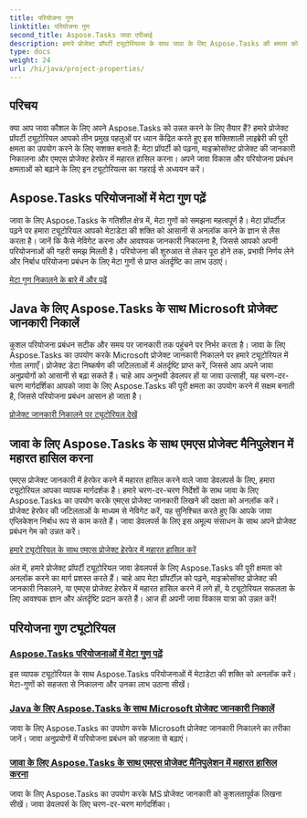 ```yaml
---
title: परियोजना गुण
linktitle: परियोजना गुण
second_title: Aspose.Tasks जावा एपीआई
description: हमारे प्रोजेक्ट प्रॉपर्टी ट्यूटोरियल्स के साथ जावा के लिए Aspose.Tasks की क्षमता को अनलॉक करें। Microsoft प्रोजेक्ट जानकारी को आसानी से निकालें, लाभ उठाएं और हेरफेर करें।
type: docs
weight: 24
url: /hi/java/project-properties/
---
```

## परिचय

क्या आप जावा कौशल के लिए अपने Aspose.Tasks को उन्नत करने के लिए तैयार हैं? हमारे प्रोजेक्ट प्रॉपर्टी ट्यूटोरियल आपको तीन प्रमुख पहलुओं पर ध्यान केंद्रित करते हुए इस शक्तिशाली लाइब्रेरी की पूरी क्षमता का उपयोग करने के लिए सशक्त बनाते हैं: मेटा प्रॉपर्टी को पढ़ना, माइक्रोसॉफ्ट प्रोजेक्ट की जानकारी निकालना और एमएस प्रोजेक्ट हेरफेर में महारत हासिल करना। अपने जावा विकास और परियोजना प्रबंधन क्षमताओं को बढ़ाने के लिए इन ट्यूटोरियल्स का गहराई से अध्ययन करें।

## Aspose.Tasks परियोजनाओं में मेटा गुण पढ़ें
जावा के लिए Aspose.Tasks के गतिशील क्षेत्र में, मेटा गुणों को समझना महत्वपूर्ण है। मेटा प्रॉपर्टीज़ पढ़ने पर हमारा ट्यूटोरियल आपको मेटाडेटा की शक्ति को आसानी से अनलॉक करने के ज्ञान से लैस करता है। जानें कि कैसे नेविगेट करना और आवश्यक जानकारी निकालना है, जिससे आपको अपनी परियोजनाओं की गहरी समझ मिलती है। परियोजना की शुरुआत से लेकर पूरा होने तक, प्रभावी निर्णय लेने और निर्बाध परियोजना प्रबंधन के लिए मेटा गुणों से प्राप्त अंतर्दृष्टि का लाभ उठाएं।

[मेटा गुण निकालने के बारे में और पढ़ें](./read-meta-properties/)

## Java के लिए Aspose.Tasks के साथ Microsoft प्रोजेक्ट जानकारी निकालें
कुशल परियोजना प्रबंधन सटीक और समय पर जानकारी तक पहुंचने पर निर्भर करता है। जावा के लिए Aspose.Tasks का उपयोग करके Microsoft प्रोजेक्ट जानकारी निकालने पर हमारे ट्यूटोरियल में गोता लगाएँ। प्रोजेक्ट डेटा निष्कर्षण की जटिलताओं में अंतर्दृष्टि प्राप्त करें, जिससे आप अपने जावा अनुप्रयोगों को आसानी से बढ़ा सकते हैं। चाहे आप अनुभवी डेवलपर हों या जावा उत्साही, यह चरण-दर-चरण मार्गदर्शिका आपको जावा के लिए Aspose.Tasks की पूरी क्षमता का उपयोग करने में सक्षम बनाती है, जिससे परियोजना प्रबंधन आसान हो जाता है।

[प्रोजेक्ट जानकारी निकालने पर ट्यूटोरियल देखें](./read-project-info/)

## जावा के लिए Aspose.Tasks के साथ एमएस प्रोजेक्ट मैनिपुलेशन में महारत हासिल करना
एमएस प्रोजेक्ट जानकारी में हेरफेर करने में महारत हासिल करने वाले जावा डेवलपर्स के लिए, हमारा ट्यूटोरियल आपका व्यापक मार्गदर्शक है। हमारे चरण-दर-चरण निर्देशों के साथ जावा के लिए Aspose.Tasks का उपयोग करके एमएस प्रोजेक्ट जानकारी लिखने की दक्षता को अनलॉक करें। प्रोजेक्ट हेरफेर की जटिलताओं के माध्यम से नेविगेट करें, यह सुनिश्चित करते हुए कि आपके जावा एप्लिकेशन निर्बाध रूप से काम करते हैं। जावा डेवलपर्स के लिए इस अमूल्य संसाधन के साथ अपने प्रोजेक्ट प्रबंधन गेम को उन्नत करें।

[हमारे ट्यूटोरियल के साथ एमएस प्रोजेक्ट हेरफेर में महारत हासिल करें](./write-project-info/)

अंत में, हमारे प्रोजेक्ट प्रॉपर्टी ट्यूटोरियल जावा डेवलपर्स के लिए Aspose.Tasks की पूरी क्षमता को अनलॉक करने का मार्ग प्रशस्त करते हैं। चाहे आप मेटा प्रॉपर्टीज़ को पढ़ने, माइक्रोसॉफ्ट प्रोजेक्ट की जानकारी निकालने, या एमएस प्रोजेक्ट हेरफेर में महारत हासिल करने में लगे हों, ये ट्यूटोरियल सफलता के लिए आवश्यक ज्ञान और अंतर्दृष्टि प्रदान करते हैं। आज ही अपनी जावा विकास यात्रा को उन्नत करें!

## परियोजना गुण ट्यूटोरियल
### [Aspose.Tasks परियोजनाओं में मेटा गुण पढ़ें](./read-meta-properties/)
इस व्यापक ट्यूटोरियल के साथ Aspose.Tasks परियोजनाओं में मेटाडेटा की शक्ति को अनलॉक करें। मेटा-गुणों को सहजता से निकालना और उनका लाभ उठाना सीखें।
### [Java के लिए Aspose.Tasks के साथ Microsoft प्रोजेक्ट जानकारी निकालें](./read-project-info/)
जावा के लिए Aspose.Tasks का उपयोग करके Microsoft प्रोजेक्ट जानकारी निकालने का तरीका जानें। जावा अनुप्रयोगों में परियोजना प्रबंधन को सहजता से बढ़ाएं।
### [जावा के लिए Aspose.Tasks के साथ एमएस प्रोजेक्ट मैनिपुलेशन में महारत हासिल करना](./write-project-info/)
जावा के लिए Aspose.Tasks का उपयोग करके MS प्रोजेक्ट जानकारी को कुशलतापूर्वक लिखना सीखें। जावा डेवलपर्स के लिए चरण-दर-चरण मार्गदर्शिका।